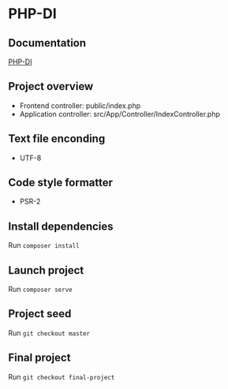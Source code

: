 # PHP-DI

## Documentation
[PHP-DI](http://php-di.org/doc/)

## Project overview
- Frontend controller: public/index.php
- Application controller: src/App/Controller/IndexController.php

## Text file enconding
- UTF-8

## Code style formatter
- PSR-2

## Install dependencies
Run `composer install`

## Launch project
Run `composer serve`

## Project seed
Run `git checkout master`

## Final project
Run `git checkout final-project`
